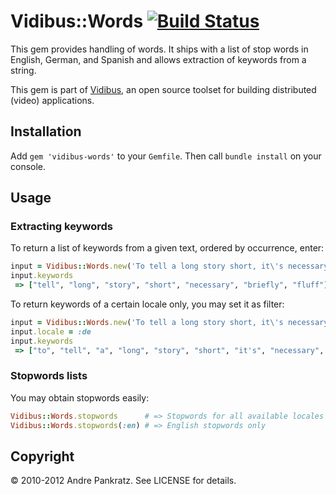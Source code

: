 # Vidibus::Words [![Build Status](https://travis-ci.org/vidibus/vidibus-words.png)](https://travis-ci.org/vidibus/vidibus-words)

This gem provides handling of words. It ships with a list of stop words in English, German, and Spanish and allows extraction of keywords from a string.

This gem is part of [Vidibus](http://vidibus.org), an open source toolset for building distributed (video) applications.


## Installation

Add `gem 'vidibus-words'` to your `Gemfile`. Then call `bundle install` on your console.


## Usage

### Extracting keywords

To return a list of keywords from a given text, ordered by occurrence, enter:

```ruby
input = Vidibus::Words.new('To tell a long story short, it\'s necessary to tell it briefly without fluff!')
input.keywords
 => ["tell", "long", "story", "short", "necessary", "briefly", "fluff"]
```

To return keywords of a certain locale only, you may set it as filter:

```ruby
input = Vidibus::Words.new('To tell a long story short, it\'s necessary to tell it briefly without fluff!')
input.locale = :de
input.keywords
 => ["to", "tell", "a", "long", "story", "short", "it's", "necessary", "it", "briefly", "without", "fluff"] 
```

### Stopwords lists

You may obtain stopwords easily:

```ruby
Vidibus::Words.stopwords      # => Stopwords for all available locales
Vidibus::Words.stopwords(:en) # => English stopwords only
```


## Copyright

&copy; 2010-2012 Andre Pankratz. See LICENSE for details.
